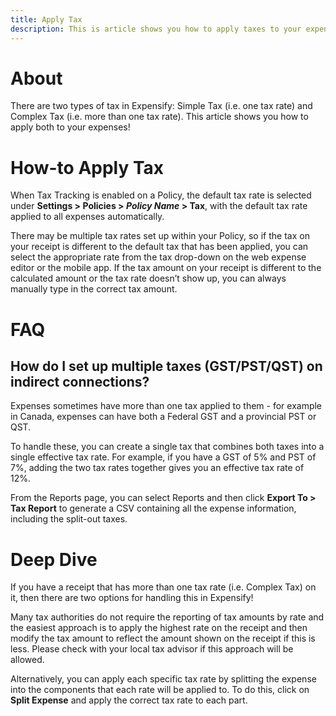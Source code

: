 ```yaml
---
title: Apply Tax
description: This is article shows you how to apply taxes to your expenses!
---
```


<!-- The lines above are required by Jekyll to process the .md file -->

# About

There are two types of tax in Expensify: Simple Tax (i.e. one tax rate) and Complex Tax (i.e. more than one tax rate). This article shows you how to apply both to your expenses!


# How-to Apply Tax

When Tax Tracking is enabled on a Policy, the default tax rate is selected under **Settings > Policies > _Policy Name_ > Tax**, with the default tax rate applied to all expenses automatically. 

There may be multiple tax rates set up within your Policy, so if the tax on your receipt is different to the default tax that has been applied, you can select the appropriate rate from the tax drop-down on the web expense editor or the mobile app. 
If the tax amount on your receipt is different to the calculated amount or the tax rate doesn’t show up, you can always manually type in the correct tax amount.


# FAQ

## How do I set up multiple taxes (GST/PST/QST) on indirect connections?
Expenses sometimes have more than one tax applied to them - for example in Canada, expenses can have both a Federal GST and a provincial PST or QST. 

To handle these, you can create a single tax that combines both taxes into a single effective tax rate. For example, if you have a GST of 5% and PST of 7%, adding the two tax rates together gives you an effective tax rate of 12%.

From the Reports page, you can select Reports and then click **Export To > Tax Report** to generate a CSV containing all the expense information, including the split-out taxes.


# Deep Dive

If you have a receipt that has more than one tax rate (i.e. Complex Tax) on it, then there are two options for handling this in Expensify!

Many tax authorities do not require the reporting of tax amounts by rate and the easiest approach is to apply the highest rate on the receipt and then modify the tax amount to reflect the amount shown on the receipt if this is less. Please check with your local tax advisor if this approach will be allowed.

Alternatively, you can apply each specific tax rate by splitting the expense into the components that each rate will be applied to. To do this, click on **Split Expense** and apply the correct tax rate to each part.

